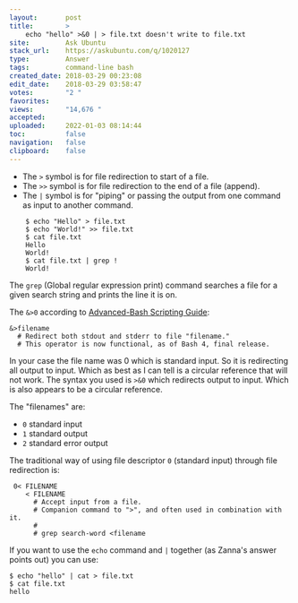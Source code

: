 ```yaml
---
layout:       post
title:        >
    echo "hello" >&0 | > file.txt doesn't write to file.txt
site:         Ask Ubuntu
stack_url:    https://askubuntu.com/q/1020127
type:         Answer
tags:         command-line bash
created_date: 2018-03-29 00:23:08
edit_date:    2018-03-29 03:58:47
votes:        "2 "
favorites:    
views:        "14,676 "
accepted:     
uploaded:     2022-01-03 08:14:44
toc:          false
navigation:   false
clipboard:    false
---
```


- The `>` symbol is for file redirection to start of a file.
- The `>>` symbol is for file redirection to the end of a file (append). 
- The `|` symbol is for "piping" or passing the output from one command as input to another command.

``` 
    $ echo "Hello" > file.txt
    $ echo "World!" >> file.txt
    $ cat file.txt
    Hello
    World!
    $ cat file.txt | grep !
    World!

```

The `grep` (Global regular expression print) command searches a file for a given search string and prints the line it is on.

The `&>0` according to [Advanced-Bash Scripting Guide][1]:

``` 
&>filename
  # Redirect both stdout and stderr to file "filename."
  # This operator is now functional, as of Bash 4, final release.

```

In your case the file name was 0 which is standard input. So it is redirecting all output to input. Which as best as I can tell is a circular reference that will not work. The syntax you used is `>&0` which redirects output to input. Which is also appears to be a circular reference.

The "filenames" are:

- `0` standard input
- `1` standard output
- `2` standard error output

The traditional way of using file descriptor `0` (standard input) through file redirection is:

``` 
 0< FILENAME
    < FILENAME
      # Accept input from a file.
      # Companion command to ">", and often used in combination with it.
      #
      # grep search-word <filename

```

If you want to use the `echo` command and `|` together (as Zanna's answer points out) you can use:

``` 
$ echo "hello" | cat > file.txt
$ cat file.txt
hello

```

  [1]: https://www.tldp.org/LDP/abs/html/io-redirection.html



